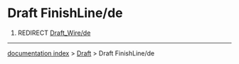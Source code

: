 # Draft FinishLine/de
1.  REDIRECT [Draft\_Wire/de](Draft_Wire/de.md)

---
[documentation index](../README.md) > [Draft](Draft_Workbench.md) > Draft FinishLine/de
